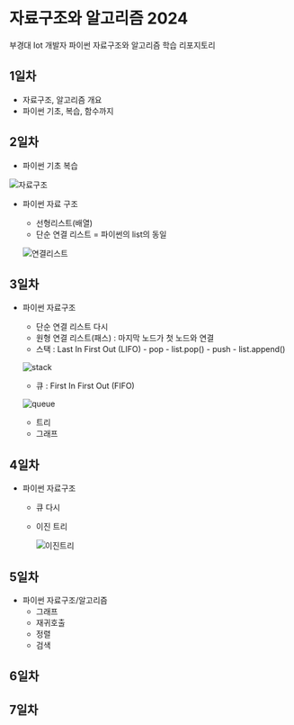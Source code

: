 # 자료구조와 알고리즘 2024
부경대 Iot 개발자 파이썬 자료구조와 알고리즘 학습 리포지토리

## 1일차
- 자료구조, 알고리즘 개요
- 파이썬 기초, 복습, 함수까지

## 2일차
- 파이썬 기초 복습

![자료구조](https://t1.daumcdn.net/cfile/tistory/23202B4C53FDC5600C)


- 파이썬 자료 구조
    - 선형리스트(배열)
    - 단순 연결 리스트 = 파이썬의 list의 동일

    ![연결리스트](https://upload.wikimedia.org/wikipedia/commons/9/9c/Single_linked_list.png)

## 3일차
- 파이썬 자료구조
  - 단순 연결 리스트 다시
  - 원형 연결 리스트(패스) : 마지막 노드가 첫 노드와 연결
  - 스택 : Last In First Out (LIFO)
        - pop - list.pop()
        - push - list.append()

        
   ![stack](https://cs.lmu.edu/~ray/images/stack.gif)
  - 큐 : First In First Out (FIFO)

   ![queue](https://raw.githubusercontent.com/Juhyi/ds-and-algorithm/main/imges/ds01.png)
  - 트리
  - 그래프

## 4일차
- 파이썬 자료구조
  - 큐 다시
  - 이진 트리

    ![이진트리](https://kahee.github.io//assets/post_img/tree3.png)

## 5일차
- 파이썬 자료구조/알고리즘
    - 그래프
    - 재귀호출
    - 정렬
    - 검색
## 6일차

## 7일차


